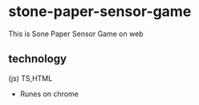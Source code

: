 # stone-paper-sensor-game
This is Sone Paper Sensor Game on web


## technology

(js) TS,HTML

- Runes on chrome
